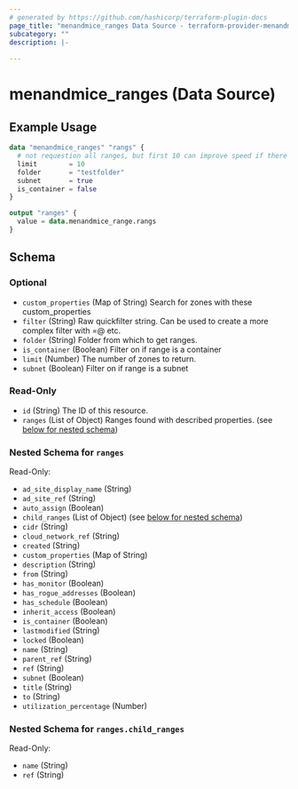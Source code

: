 ```yaml
---
# generated by https://github.com/hashicorp/terraform-plugin-docs
page_title: "menandmice_ranges Data Source - terraform-provider-menandmice"
subcategory: ""
description: |-
  
---
```


# menandmice_ranges (Data Source)



## Example Usage

```terraform
data "menandmice_ranges" "rangs" {
  # not requestion all ranges, but first 10 can improve speed if there exist a lot ranges
  limit        = 10
  folder       = "testfolder"
  subnet       = true
  is_container = false
}

output "ranges" {
  value = data.menandmice_range.rangs
}
```

<!-- schema generated by tfplugindocs -->
## Schema

### Optional

- `custom_properties` (Map of String) Search for zones with these custom_properties
- `filter` (String) Raw quickfilter string. Can be used to create a more complex filter with =@ etc.
- `folder` (String) Folder from which to get ranges.
- `is_container` (Boolean) Filter on if range is a container
- `limit` (Number) The number of zones to return.
- `subnet` (Boolean) Filter on if range is a subnet

### Read-Only

- `id` (String) The ID of this resource.
- `ranges` (List of Object) Ranges found with described properties. (see [below for nested schema](#nestedatt--ranges))

<a id="nestedatt--ranges"></a>
### Nested Schema for `ranges`

Read-Only:

- `ad_site_display_name` (String)
- `ad_site_ref` (String)
- `auto_assign` (Boolean)
- `child_ranges` (List of Object) (see [below for nested schema](#nestedobjatt--ranges--child_ranges))
- `cidr` (String)
- `cloud_network_ref` (String)
- `created` (String)
- `custom_properties` (Map of String)
- `description` (String)
- `from` (String)
- `has_monitor` (Boolean)
- `has_rogue_addresses` (Boolean)
- `has_schedule` (Boolean)
- `inherit_access` (Boolean)
- `is_container` (Boolean)
- `lastmodified` (String)
- `locked` (Boolean)
- `name` (String)
- `parent_ref` (String)
- `ref` (String)
- `subnet` (Boolean)
- `title` (String)
- `to` (String)
- `utilization_percentage` (Number)

<a id="nestedobjatt--ranges--child_ranges"></a>
### Nested Schema for `ranges.child_ranges`

Read-Only:

- `name` (String)
- `ref` (String)


